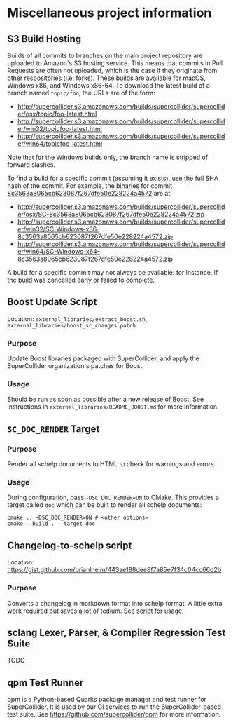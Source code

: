 # Miscellaneous project information

## S3 Build Hosting

Builds of all commits to branches on the main project repository are uploaded to Amazon's S3 hosting service. This means that commits in Pull Requests are often not uploaded, which is the case if they originate from other respositories (i.e. forks). These builds are available for macOS, Windows x86, and Windows x86-64. To download the latest build of a branch named `topic/foo`, the URLs are of the form:

* http://supercollider.s3.amazonaws.com/builds/supercollider/supercollider/osx/topic/foo-latest.html
* http://supercollider.s3.amazonaws.com/builds/supercollider/supercollider/win32/topicfoo-latest.html
* http://supercollider.s3.amazonaws.com/builds/supercollider/supercollider/win64/topicfoo-latest.html

Note that for the Windows builds only, the branch name is stripped of forward slashes.

To find a build for a specific commit (assuming it exists), use the full SHA hash of the commit. For example, the
binaries for commit
[8c3563a8065cb623087f267dfe50e228224a4572](https://github.com/supercollider/supercollider/commit/8c3563a8065cb623087f267dfe50e228224a4572)
are at:

* http://supercollider.s3.amazonaws.com/builds/supercollider/supercollider/osx/SC-8c3563a8065cb623087f267dfe50e228224a4572.zip
* http://supercollider.s3.amazonaws.com/builds/supercollider/supercollider/win32/SC-Windows-x86-8c3563a8065cb623087f267dfe50e228224a4572.zip
* http://supercollider.s3.amazonaws.com/builds/supercollider/supercollider/win64/SC-Windows-x64-8c3563a8065cb623087f267dfe50e228224a4572.zip

A build for a specific commit may not always be available: for instance, if the build was cancelled early or failed to
complete.

## Boost Update Script

Location: `external_libraries/extract_boost.sh`, `external_libraries/boost_sc_changes.patch`

### Purpose

Update Boost libraries packaged with SuperCollider, and apply the SuperCollider organization's patches for Boost.

### Usage

Should be run as soon as possible after a new release of Boost. See instructions in `external_libraries/README_BOOST.md`
for more information.

## `SC_DOC_RENDER` Target

### Purpose

Render all schelp documents to HTML to check for warnings and errors.

### Usage

During configuration, pass `-DSC_DOC_RENDER=ON` to CMake. This provides a target called `doc` which can be built to
render all schelp documents:

    cmake .. -DSC_DOC_RENDER=ON # <other options>
    cmake --build . --target doc

## Changelog-to-schelp script

Location: https://gist.github.com/brianlheim/443ae188dee8f7a85e7f34c04cc66d2b

### Purpose

Converts a changelog in markdown format into schelp format. A little extra work required but saves a lot of tedium. See
script for usage.

## sclang Lexer, Parser, & Compiler Regression Test Suite

TODO

## qpm Test Runner

qpm is a Python-based Quarks package manager and test runner for SuperCollider. It is used by our CI services to run the
SuperCollider-based test suite. See https://github.com/supercollider/qpm for more information.
